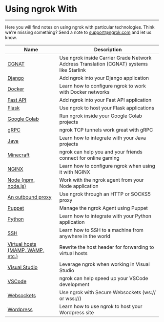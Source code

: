 
# Using ngrok With
----------------

Here you will find notes on using ngrok with particular technologies. Think we're missing something? Send a note to [support@ngrok.com](mailto:support@ngrok.com) and let us know.

| Name | Description |
| --- | --- |
| [CGNAT](/docs/using-ngrok-with#cgnat) | Use ngrok inside Carrier Grade Network Address Translation (CGNAT) systems like Starlink |
| [Django](/docs/using-ngrok-with#django) | Add ngrok into your Django application |
| [Docker](/docs/using-ngrok-with#docker) | Learn how to configure ngrok to work with Docker networks |
| [Fast API](/docs/using-ngrok-with#fastapi) | Add ngrok into your Fast API application |
| [Flask](/docs/using-ngrok-with#flask) | Use ngrok to host your Flask applications |
| [Google Colab](/docs/using-ngrok-with#colab) | Run ngrok inside your Google Colab projects |
| [gRPC](/docs/using-ngrok-with#grpc) | ngrok TCP tunnels work great with gRPC |
| [Java](/docs/using-ngrok-with#java) | Learn how to integrate with your Java projects |
| [Minecraft](/docs/using-ngrok-with#minecraft) | ngrok can help you and your friends connect for online gaming |
| [NGINX](/docs/using-ngrok-with#nginx) | Learn how to configure ngrok when using it with NGINX |
| [Node (npm, node.js)](/docs/using-ngrok-with#node) | Work with the ngrok agent from your Node application |
| [An outbound proxy](/docs/using-ngrok-with#outbound-proxy) | Use ngrok through an HTTP or SOCKS5 proxy |
| [Puppet](/docs/using-ngrok-with#puppet) | Manage the ngrok Agent using Puppet |
| [Python](/docs/using-ngrok-with#python) | Learn how to integrate with your Python application |
| [SSH](/docs/using-ngrok-with#ssh) | Learn how to SSH to a machine from anywhere in the world |
| [Virtual hosts (MAMP, WAMP, etc.)](/docs/using-ngrok-with#virtual-hosts) | Rewrite the host header for forwarding to virtual hosts |
| [Visual Studio](/docs/using-ngrok-with#visual-studio) | Leverage ngrok when working in Visual Studio |
| [VSCode](/docs/using-ngrok-with#vscode) | ngrok can help speed up your VSCode development |
| [Websockets](/docs/using-ngrok-with#websockets) | Use ngrok with Secure Websockets (ws:// or wss://) |
| [Wordpress](/docs/using-ngrok-with#wordpress) | Learn how to use ngrok to host your Wordpress site |

